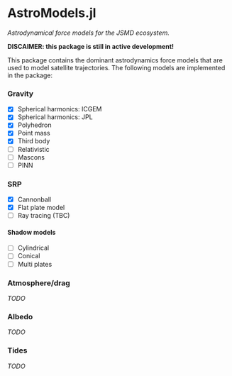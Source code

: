# AstroModels.jl

_Astrodynamical force models for the JSMD ecosystem._

**DISCAIMER: this package is still in active development!**

This package contains the dominant astrodynamics force models that are used to model satellite trajectories.
The following models are implemented in the package:

### Gravity
- [x] Spherical harmonics: ICGEM
- [x] Spherical harmonics: JPL
- [x] Polyhedron
- [x] Point mass
- [x] Third body
- [ ] Relativistic
- [ ] Mascons
- [ ] PINN

### SRP
- [x] Cannonball
- [x] Flat plate model
- [ ] Ray tracing (TBC)

#### Shadow models
- [ ] Cylindrical
- [ ] Conical
- [ ] Multi plates

### Atmosphere/drag

*TODO*

### Albedo 

*TODO*

### Tides 

*TODO*
